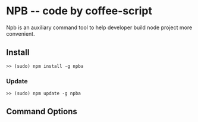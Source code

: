 # NPB -- code by coffee-script

Npb is an auxiliary command tool to help developer build node project more convenient.

## Install

    >> (sudo) npm install -g npba

### Update

    >> (sudo) npm update -g npba

## Command Options
